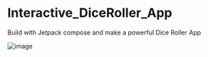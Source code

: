 # Interactive_DiceRoller_App
Build with Jetpack compose and make a powerful Dice Roller App

![image](https://github.com/user-attachments/assets/2554c4ab-f6b8-4f02-a0e1-cbccbfde0b2b)

